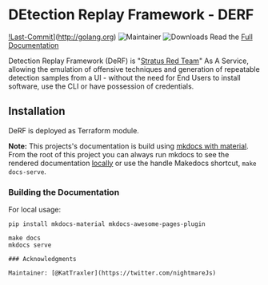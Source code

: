 # DEtection Replay Framework - DERF


[!Last-Commit](https://img.shields.io/github/last-commit/vectra-ai-research/derf-vectra-private)](http://golang.org)  ![Maintainer](https://img.shields.io/badge/maintainer-@KatTraxler) ![Downloads](https://img.shields.io/github/downloads/vectra-ai-research/derf-vectra-private/total)
Read the 
[Full Documentation](docs/index.md)

Detection Replay Framework (DeRF) is "[Stratus Red Team](https://github.com/DataDog/stratus-red-team)" As A Service, allowing the emulation of offensive techniques and generation of repeatable detection samples from a UI - without the need for End Users to install software, use the CLI or have possession of credentials.

## Installation
DeRF is deployed as Terraform module.


**Note:** This projects's documentation is build using [mkdocs with material](https://squidfunk.github.io/mkdocs-material/). From the root of this project you can always run mkdocs to see the rendered documentation [locally](http://localhost:8000) or use the handle Makedocs shortcut, `make docs-serve`.



### Building the Documentation

For local usage:
```
pip install mkdocs-material mkdocs-awesome-pages-plugin

make docs
mkdocs serve

### Acknowledgments

Maintainer: [@KatTraxler](https://twitter.com/nightmareJs)
